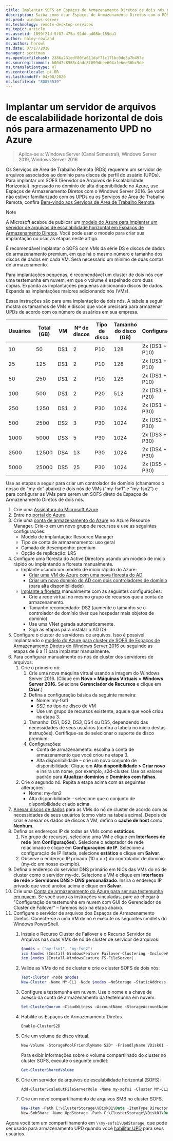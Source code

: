```yaml
---
title: Implantar SOFS em Espaços de Armazenamento Diretos de dois nós para armazenamento UPD no Azure
description: Saiba como usar Espaços de Armazenamento Diretos com o RDS.
ms.prod: windows-server
ms.technology: remote-desktop-services
ms.topic: article
ms.assetid: 1099f21d-5f07-475a-92dd-ad08bc155da1
author: haley-rowland
ms.author: harowl
ms.date: 07/17/2018
manager: scottman
ms.openlocfilehash: 2386a231edf80fa611daf71c171bc0de3a7b497e
ms.sourcegitcommit: b00d7c8968c4adc8f699dbee694afe6ed36bc9de
ms.translationtype: HT
ms.contentlocale: pt-BR
ms.lasthandoff: 04/08/2020
ms.locfileid: "80855539"
---
```

# <a name="deploy-a-two-node-storage-spaces-direct-scale-out-file-server-for-upd-storage-in-azure"></a>Implantar um servidor de arquivos de escalabilidade horizontal de dois nós para armazenamento UPD no Azure

>Aplica-se a: Windows Server (Canal Semestral), Windows Server 2019, Windows Server 2016

Os Serviços de Área de Trabalho Remota (RDS) requerem um servidor de arquivos associados ao domínio para discos de perfil do usuário (UPDs). Para implantar um SOFS (Servidor de Arquivos de Escalabilidade Horizontal) ingressado no domínio de alta disponibilidade no Azure, use Espaços de Armazenamento Diretos com o Windows Server 2016. Se você não estiver familiarizado com os UPDs ou os Serviços de Área de Trabalho Remota, confira [Bem-vindo aos Serviços de Área de Trabalho Remota](welcome-to-rds.md).

> [!NOTE] 
> A Microsoft acabou de publicar um [modelo do Azure para implantar um servidor de arquivos de escalabilidade horizontal em Espaços de Armazenamento Diretos](https://azure.microsoft.com/documentation/templates/301-storage-spaces-direct/). Você pode usar o modelo para criar sua implantação ou usar as etapas neste artigo. 

É recomendável implantar o SOFS com VMs da série DS e discos de dados de armazenamento premium, em que há o mesmo número e tamanho dos discos de dados em cada VM. Será necessário um mínimo de duas contas de armazenamento. 

Para implantações pequenas, é recomendável um cluster de dois nós com uma testemunha em nuvem, em que o volume é espelhado com duas cópias. Expanda as implantações pequenas adicionando discos de dados. Expanda as implantações maiores adicionando nós (VMs). 

Essas instruções são para uma implantação de dois nós. A tabela a seguir mostra os tamanhos de VMs e discos que você precisará para armazenar UPDs de acordo com os número de usuários em sua empresa. 

| Usuários | Total (GB) | VM | Nº de discos | Tipo de disco | Tamanho do disco (GB) | Configuração   |
|-------|------------|----|---------|-----------|----------------|-----------------|
| 10    | 50         | DS1 | 2       | P10       | 128            | 2x (DS1 + 2 P10)  |
| 25    | 125        | DS1 | 2       | P10       | 128            | 2x (DS1 + 2 P10)  |
| 50    | 250        | DS1 | 2       | P10       | 128            | 2x (DS1 + 2 P10)  |
| 100   | 500        | DS1 | 2       | P20       | 512            | 2x (DS1 + 2 P20)  |
| 250   | 1250       | DS1 | 2       | P30       | 1024           | 2x (DS1 + 2 P30)  |
| 500   | 2500       | DS2 | 3       | P30       | 1024           | 2x (DS2 + 3 P30)  |
| 1000  | 5000       | DS3 | 5       | P30       | 1024           | 2x (DS3 + 5 P30)  |
| 2500  | 12500      | DS4 | 13      | P30       | 1024           | 2x (DS4 + 13 P30) |
| 5000  | 25000      | DS5 | 25      | P30       | 1024           | 2x (DS5 + 25 P30) | 

Use as etapas a seguir para criar um controlador de domínio (chamamos o nosso de "my-dc" abaixo) e dois nós de VMs ("my-fsn1" e "my-fsn2") e para configurar as VMs para serem um SOFS direto de Espaços de Armazenamento Diretos de dois nós.

1. Crie uma [Assinatura do Microsoft Azure](https://azure.microsoft.com).
2. Entre no [portal do Azure](https://ms.portal.azure.com).
3. Crie uma [conta de armazenamento do Azure](https://azure.microsoft.com/documentation/articles/storage-create-storage-account/#create-a-storage-account) no Azure Resource Manager. Crie-o em um novo grupo de recursos e use as seguintes configurações:
   - Modelo de implantação: Resource Manager
   - Tipo de conta de armazenamento: uso geral
   - Camada de desempenho: premium
   - Opção de replicação: LRS
4. Configure uma floresta do Active Directory usando um modelo de início rápido ou implantando a floresta manualmente. 
   - Implante usando um modelo de início rápido do Azure:
      - [Criar uma VM do Azure com uma nova floresta do AD](https://azure.microsoft.com/documentation/templates/active-directory-new-domain/)
      - [Criar um novo domínio do AD com dois controladores de domínio](https://azure.microsoft.com/documentation/templates/active-directory-new-domain-ha-2-dc/) (para alta disponibilidade)
   - [Implante a floresta](https://azure.microsoft.com/documentation/articles/active-directory-new-forest-virtual-machine/) manualmente com as seguintes configurações:
      - Crie a rede virtual no mesmo grupo de recursos que a conta de armazenamento.
      - Tamanho recomendado: DS2 (aumente o tamanho se o controlador de domínio tiver que hospedar mais objetos de domínio)
      - Use uma VNet gerada automaticamente.
      - Siga as etapas para instalar o AD DS.
5. Configure o cluster de servidores de arquivos. Isso é possível implantando o [modelo do Azure para cluster de SOFS de Espaços de Armazenamento Diretos do Windows Server 2016](https://azure.microsoft.com/resources/templates/301-storage-spaces-direct/) ou seguindo as etapas de 6 a 11 para implantar manualmente.
6. Para configurar manualmente os nós de cluster dos servidores de arquivos:
   1. Crie o primeiro nó: 
      1. Crie uma nova máquina virtual usando a imagem do Windows Server 2016. (Clique em **Novo > Máquinas Virtuais > Windows Server 2016.** Selecione **Gerenciador de Recursos** e clique em **Criar**.)
      2. Defina a configuração básica da seguinte maneira:
         - Nome: my-fsn1
         - SSD do tipo de disco de VM
         - Use um grupo de recursos existente, aquele que você criou na etapa 3. 
      3. Tamanho: DS1, DS2, DS3, DS4 ou DS5, dependendo das necessidades de seus usuários (confira a tabela no início destas instruções). Certifique-se de selecionar o suporte de disco premium.
      4. Configurações: 
         - Conta de armazenamento: escolha a conta de armazenamento que você criou na etapa 3.
         - Alta disponibilidade – crie um novo conjunto de disponibilidade. Clique em **Alta disponibilidade > Criar novo** e insira um nome, por exemplo, s2d-cluster. Use os valores padrão para **Atualizar domínios** e **Domínios com falhas**.
   2. Crie o segundo nó. Repita a etapa acima com as seguintes alterações:
      - Nome: my-fsn2
      - Alta disponibilidade – selecione que o conjunto de disponibilidade criado acima.  
7. [Anexar discos de dados](https://azure.microsoft.com/documentation/articles/virtual-machines-windows-attach-disk-portal/) para as VMs do nó de cluster de acordo com as necessidades de seus usuários (como visto na tabela acima). Depois de criar e anexar os dados de discos à VM, defina o **cache de host** como **Nenhum**.
8. Defina os endereços IP de todas as VMs como **estáticos**. 
   1. No grupo de recursos, selecione uma VM e clique em **Interfaces de rede** (em **Configurações**). Selecione o adaptador de rede relacionado e clique em **Configurações de IP**. Selecione a configuração de IP listada, selecione **estático** e clique em **Salvar**.
   2. Observe o endereço IP privado (10.x.x.x) do controlador de domínio (my-dc em nosso exemplo).
9. Defina o endereço do servidor DNS primário em NICs das VMs do nó de cluster como o servidor my-dc. Selecione a VM e clique em **Interfaces de rede > Servidores DNS > DNS personalizado**. Insira o endereço IP privado que você anotou acima e clique em **Salvar**.
10. Crie uma [Conta de armazenamento do Azure para ser sua testemunha em nuvem](https://docs.microsoft.com/windows-server/failover-clustering/deploy-cloud-witness). Se você usou as instruções vinculadas, pare ao chegar à "Configuração de testemunha em nuvem com GUI do Gerenciador de Cluster de Failover" – faremos isso na etapa abaixo.
11. Configure o servidor de arquivos dos Espaços de Armazenamento Diretos. Conecte-se a uma VM de nó e execute os seguintes cmdlets do Windows PowerShell.
    1. Instale o Recurso Cluster de Failover e o Recurso Servidor de Arquivos nas duas VMs de nó de cluster de servidor de arquivos:

       ```powershell
       $nodes = ("my-fsn1", "my-fsn2")
       icm $nodes {Install-WindowsFeature Failover-Clustering -IncludeAllSubFeature -IncludeManagementTools} 
       icm $nodes {Install-WindowsFeature FS-FileServer} 
       ```
    2. Valide as VMs do nó de cluster e crie o cluster SOFS de dois nós:

       ```powershell
       Test-Cluster -node $nodes
       New-Cluster -Name MY-CL1 -Node $nodes –NoStorage –StaticAddress [new address within your addr space]
       ``` 
    3. Configure a testemunha em nuvem. Use o nome e a chave de acesso da conta de armazenamento da testemunha em nuvem.

       ```powershell
       Set-ClusterQuorum –CloudWitness –AccountName <StorageAccountName> -AccessKey <StorageAccountAccessKey> 
       ```
    4. Habilite os Espaços de Armazenamento Diretos.

       ```powershell
       Enable-ClusterS2D 
       ```
      
    5. Crie um volume de disco virtual.

       ```powershell
       New-Volume -StoragePoolFriendlyName S2D* -FriendlyName VDisk01 -FileSystem CSVFS_REFS -Size 120GB 
       ```
       Para exibir informações sobre o volume compartilhado do cluster no cluster SOFS, execute o seguinte cmdlet:

       ```powershell
       Get-ClusterSharedVolume
       ```
   
    6. Crie um servidor de arquivos de escalabilidade horizontal (SOFS):

       ```powershell
       Add-ClusterScaleOutFileServerRole -Name my-sofs1 -Cluster MY-CL1
       ```

    7. Crie um novo compartilhamento de arquivos SMB no cluster SOFS.

       ```powershell
       New-Item -Path C:\ClusterStorage\VDisk01\Data -ItemType Directory
       New-SmbShare -Name UpdStorage -Path C:\ClusterStorage\VDisk01\Data
       ```

Agora você tem um compartilhamento em `\\my-sofs1\UpdStorage`, que pode ser usado para armazenamento UPD quando você [habilitar UPD](https://social.technet.microsoft.com/wiki/contents/articles/15304.installing-and-configuring-user-profile-disks-upd-in-windows-server-2012.aspx) para seus usuários. 
